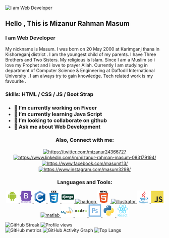 ![I am Web Developer](https://media-exp1.licdn.com/dms/image/C5616AQHUGvNou6FBzQ/profile-displaybackgroundimage-shrink_200_800/0/1600834368744?e=1651104000&v=beta&t=KuwMdvzG1ifD7h4QKAOhSfWohOAjii5disywcPXaymY)

## Hello , This is Mizanur Rahman Masum
### I am Web Developer


My nickname is Masum. I was born on 20 May 2000 at Karimganj thana  in  Kishoreganj district . I am the youngest child of my parents. I have Three Brothers and Two Sisters. My religious is Islam. Since I am a Muslim so i love my Prophet and i love to prayer Allah. Currently I am studying in department of   Computer Science & Engineering at Daffodil International University . I am always try to gain knowledge. Tech  related work is my favourite .



<h3> Skills:  HTML / CSS / JS / Boot Strap <h3>

- 🔭 I’m currently working on Fiveer 
- 🌱 I’m currently learning Java Script 
- 👯 I’m looking to collaborate on github 
- 💬 Ask me about Web Development 

<h3 align="center"> Also, Connect with me:</h3>
<p align="center">
<a href="https://twitter.com/Mizanur24366727" target="blank"><img align="center" src="https://raw.githubusercontent.com/rahuldkjain/github-profile-readme-generator/master/src/images/icons/Social/twitter.svg" alt="https://twitter.com/mizanur24366727" height="30" width="40" /></a>
<a href="https://www.linkedin.com/in/mizanur-rahman-masum-083179194/" target="blank"><img align="center" src="https://raw.githubusercontent.com/rahuldkjain/github-profile-readme-generator/master/src/images/icons/Social/linked-in-alt.svg" alt="https://www.linkedin.com/in/mizanur-rahman-masum-083179194/" height="30" width="40" /></a>
<a href="https://www.facebook.com/masumt13/" target="blank"><img align="center" src="https://raw.githubusercontent.com/rahuldkjain/github-profile-readme-generator/master/src/images/icons/Social/facebook.svg" alt="https://www.facebook.com/masumt13/" height="30" width="40" /></a>
<a href="https://www.instagram.com/masum3298/" target="blank"><img align="center" src="https://raw.githubusercontent.com/rahuldkjain/github-profile-readme-generator/master/src/images/icons/Social/instagram.svg" alt="https://www.instagram.com/masum3298/" height="30" width="40" /></a>

</p>
  
<h3 align="center">Languages and Tools:</h3>
<p align="center"> <a href="https://developer.android.com" target="_blank" rel="noreferrer"> <img src="https://raw.githubusercontent.com/devicons/devicon/master/icons/android/android-original-wordmark.svg" alt="android" width="40" height="40"/> </a> <a href="https://getbootstrap.com" target="_blank" rel="noreferrer"> <img src="https://raw.githubusercontent.com/devicons/devicon/master/icons/bootstrap/bootstrap-plain-wordmark.svg" alt="bootstrap" width="40" height="40"/> </a> <a href="https://www.cprogramming.com/" target="_blank" rel="noreferrer"> <img src="https://raw.githubusercontent.com/devicons/devicon/master/icons/c/c-original.svg" alt="c" width="40" height="40"/> </a> <a href="https://www.w3schools.com/css/" target="_blank" rel="noreferrer"> <img src="https://raw.githubusercontent.com/devicons/devicon/master/icons/css3/css3-original-wordmark.svg" alt="css3" width="40" height="40"/> </a> <a href="https://www.djangoproject.com/" target="_blank" rel="noreferrer"> <img src="https://raw.githubusercontent.com/devicons/devicon/master/icons/django/django-original.svg" alt="django" width="40" height="40"/> </a> <a href="https://hadoop.apache.org/" target="_blank" rel="noreferrer"> <img src="https://www.vectorlogo.zone/logos/apache_hadoop/apache_hadoop-icon.svg" alt="hadoop" width="40" height="40"/> </a> <a href="https://www.w3.org/html/" target="_blank" rel="noreferrer"> <img src="https://raw.githubusercontent.com/devicons/devicon/master/icons/html5/html5-original-wordmark.svg" alt="html5" width="40" height="40"/> </a> <a href="https://www.adobe.com/in/products/illustrator.html" target="_blank" rel="noreferrer"> <img src="https://www.vectorlogo.zone/logos/adobe_illustrator/adobe_illustrator-icon.svg" alt="illustrator" width="40" height="40"/> </a> <a href="https://www.java.com" target="_blank" rel="noreferrer"> <img src="https://raw.githubusercontent.com/devicons/devicon/master/icons/java/java-original.svg" alt="java" width="40" height="40"/> </a> <a href="https://developer.mozilla.org/en-US/docs/Web/JavaScript" target="_blank" rel="noreferrer"> <img src="https://raw.githubusercontent.com/devicons/devicon/master/icons/javascript/javascript-original.svg" alt="javascript" width="40" height="40"/> </a> <a href="https://www.mathworks.com/" target="_blank" rel="noreferrer"> <img src="https://upload.wikimedia.org/wikipedia/commons/2/21/Matlab_Logo.png" alt="matlab" width="40" height="40"/> </a> <a href="https://www.mysql.com/" target="_blank" rel="noreferrer"> <img src="https://raw.githubusercontent.com/devicons/devicon/master/icons/mysql/mysql-original-wordmark.svg" alt="mysql" width="40" height="40"/> </a> <a href="https://nodejs.org" target="_blank" rel="noreferrer"> <img src="https://raw.githubusercontent.com/devicons/devicon/master/icons/nodejs/nodejs-original-wordmark.svg" alt="nodejs" width="40" height="40"/> </a> <a href="https://www.photoshop.com/en" target="_blank" rel="noreferrer"> <img src="https://raw.githubusercontent.com/devicons/devicon/master/icons/photoshop/photoshop-line.svg" alt="photoshop" width="40" height="40"/> </a> <a href="https://www.python.org" target="_blank" rel="noreferrer"> <img src="https://raw.githubusercontent.com/devicons/devicon/master/icons/python/python-original.svg" alt="python" width="40" height="40"/> </a> <a href="https://reactjs.org/" target="_blank" rel="noreferrer"> <img src="https://raw.githubusercontent.com/devicons/devicon/master/icons/react/react-original-wordmark.svg" alt="react" width="40" height="40"/> </a> </p>
  
 <!-- 
![Top Langs](https://github-readme-stats.vercel.app/api/top-langs/?username=masum2000)
![GitHub stats](https://github-readme-stats.vercel.app/api?username=masum2000&show_icons=true&count_private=true)  

 [![GitHub Streak](https://github-readme-streak-stats.herokuapp.com/?user=masum2000&theme=dark)
 
![GitHub streak stats](https://github-readme-streak-stats.herokuapp.com/?user=masum2000)

--> 
 
![GitHub Streak](https://github-readme-streak-stats.herokuapp.com/?user=masum2000&theme=dark)
![Profile views](https://gpvc.arturio.dev/masum2000)  
![GitHub metrics](https://metrics.lecoq.io/masum2000) 
![GitHub Activity Graph](https://activity-graph.herokuapp.com/graph?username=masum2000&theme=dark) 
 ![Top Langs](https://github-readme-stats.vercel.app/api/top-langs/?username=masum2000&theme=dark)
